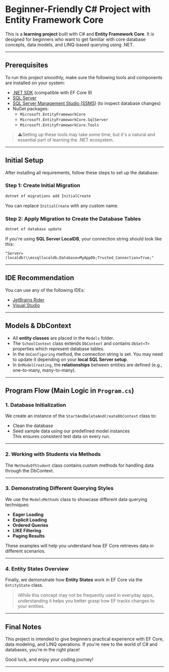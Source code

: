 
# Beginner-Friendly C# Project with Entity Framework Core

This is a **learning project** built with C# and **Entity Framework Core**. It is designed for beginners who want to get familiar with core database concepts, data models, and LINQ-based querying using .NET.

---

## Prerequisites

To run this project smoothly, make sure the following tools and components are installed on your system:

- [.NET SDK](https://dotnet.microsoft.com/download) (compatible with EF Core 9)
- [SQL Server](https://www.microsoft.com/en-us/sql-server/sql-server-downloads)
- [SQL Server Management Studio (SSMS)](https://learn.microsoft.com/en-us/sql/ssms/download-ssms) (to inspect database changes)
- NuGet packages:
  - `Microsoft.EntityFrameworkCore`
  - `Microsoft.EntityFrameworkCore.SqlServer`
  - `Microsoft.EntityFrameworkCore.Tools`

> ⚠Setting up these tools may take some time, but it's a natural and essential part of learning the .NET ecosystem.

---

## Initial Setup

After installing all requirements, follow these steps to set up the database:

### Step 1: Create Initial Migration

```bash
dotnet ef migrations add InitialCreate
```

You can replace `InitialCreate` with any custom name.

### Step 2: Apply Migration to Create the Database Tables

```bash
dotnet ef database update
```

If you're using **SQL Server LocalDB**, your connection string should look like this:

```
"Server=(localdb)\\mssqllocaldb;Database=MyAppDb;Trusted_Connection=True;"
```

---

## IDE Recommendation

You can use any of the following IDEs:

- [JetBrains Rider](https://www.jetbrains.com/rider/)
- [Visual Studio](https://visualstudio.microsoft.com/)

---

## Models & DbContext

- All **entity classes** are placed in the `Models` folder.
- The `SchoolContext` class extends `DbContext` and contains `DbSet<T>` properties which represent database tables.
- In the `OnConfiguring` method, the connection string is set. You may need to update it depending on your **local SQL Server setup**.
- In `OnModelCreating`, the **relationships** between entities are defined (e.g., one-to-many, many-to-many).

---

## Program Flow (Main Logic in `Program.cs`)

### 1. **Database Initialization**

We create an instance of the `StartAndDeleteAndCreateDbContext` class to:

- Clean the database
- Seed sample data using our predefined model instances  
This ensures consistent test data on every run.

---

### 2. **Working with Students via Methods**

The `MethodsOfStudent` class contains custom methods for handling data through the DbContext.

---

### 3. **Demonstrating Different Querying Styles**

We use the `ModelsMethods` class to showcase different data querying techniques:

- **Eager Loading**
- **Explicit Loading**
- **Ordered Queries**
- **LIKE Filtering**
- **Paging Results**

These examples will help you understand how EF Core retrieves data in different scenarios.

---

### 4. **Entity States Overview**

Finally, we demonstrate how **Entity States** work in EF Core via the `EntityState` class.

> ℹWhile this concept may not be frequently used in everyday apps, understanding it helps you better grasp how EF tracks changes to your entities.

---

## Final Notes

This project is intended to give beginners practical experience with EF Core, data modeling, and LINQ operations. If you're new to the world of C# and databases, you're in the right place!

Good luck, and enjoy your coding journey! 

---
